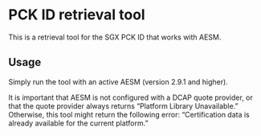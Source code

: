 # PCK ID retrieval tool

This is a retrieval tool for the SGX PCK ID that works with AESM.

## Usage

Simply run the tool with an active AESM (version 2.9.1 and higher).

It is important that AESM is not configured with a DCAP quote provider, or that
the quote provider always returns “Platform Library Unavailable.” Otherwise,
this tool might return the following error: “Certification data is already
available for the current platform.”
